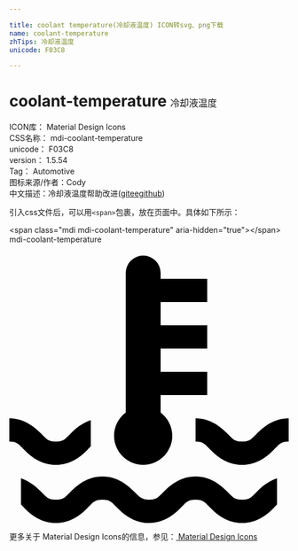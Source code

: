 ```yaml
---

title: coolant temperature(冷却液温度) ICON转svg、png下载
name: coolant-temperature
zhTips: 冷却液温度
unicode: F03C8

---
```


# coolant-temperature  <small style="font-size: 60%;font-weight: 100">冷却液温度</small>


<div class="detail-page">
<p>
<span>
ICON库：
<span class="badge-secondary badge">Material Design Icons</span> 
</span>
<br/>
<span>
CSS名称：
<span class="badge-secondary badge">mdi-coolant-temperature</span> 
</span>
<br/>
<span>
unicode：
<span class="badge-secondary badge">F03C8</span> 
</span>
<br/>
<span>
version：
<span class="badge-secondary badge">1.5.54</span> 
</span>
<br/>
<span>Tag：
<span class="badge-light badge">Automotive</span>
</span>
<br/>
<span>图标来源/作者：<span class="badge-light badge">Cody</span></span> 
<br/>
<span class="zh-detail">中文描述：<span class="badge-primary badge">冷却液温度</span><span class="help-link"><span>帮助改进</span>(<a href="https://gitee.com/liuwave/icon-helper/edit/master/json/material/coolant-temperature.json" target="_blank" rel="noopener noreferrer">gitee</a><a href="https://github.com/liuwave/icon-helper/edit/master/json/material/coolant-temperature.json" target="_blank" rel="noopener noreferrer">github</a></span>)</span><br/>
</p>
</div>
<div class="alert alert-dark">
  <i class="mdi mdi-coolant-temperature mdi-48px"></i>
  <i class="mdi mdi-coolant-temperature mdi-36px"></i>
  <i class="mdi mdi-coolant-temperature mdi-24px"></i>
  <i class="mdi mdi-coolant-temperature mdi-18px"></i>
</div>
<div>
  <p>引入css文件后，可以用<code>&lt;span&gt;</code>包裹，放在页面中。具体如下所示：    
  </p>
  <div class="alert alert-primary" style="font-size: 14px">
    &lt;span class="mdi mdi-coolant-temperature" aria-hidden="true"&gt;&lt;/span&gt;
    <copy-btn content='<span class="mdi mdi-coolant-temperature" aria-hidden="true"></span>'></copy-btn>
  </div>
  <div class="alert alert-secondary">
    <i class="mdi mdi-coolant-temperature"
    style="font-size: 24px"
    aria-hidden="true"></i> mdi-coolant-temperature
    <copy-btn content="mdi-coolant-temperature" btn-title="复制图标名称"></copy-btn>
  </div>
</div>
<div id="svg" class="svg-wrap">
<svg xmlns="http://www.w3.org/2000/svg" viewBox="0 0 24 24"><path d="M11.5,1A1.5,1.5 0 0,0 10,2.5V14.5C9.37,14.97 9,15.71 9,16.5A2.5,2.5 0 0,0 11.5,19A2.5,2.5 0 0,0 14,16.5C14,15.71 13.63,15 13,14.5V13H17V11H13V9H17V7H13V5H17V3H13V2.5A1.5,1.5 0 0,0 11.5,1M0,15V17C0.67,17 0.79,17.21 1.29,17.71C1.79,18.21 2.67,19 4,19C5.33,19 6.21,18.21 6.71,17.71C6.82,17.59 6.91,17.5 7,17.41V15.16C6.21,15.42 5.65,15.93 5.29,16.29C4.79,16.79 4.67,17 4,17C3.33,17 3.21,16.79 2.71,16.29C2.21,15.79 1.33,15 0,15M16,15V17C16.67,17 16.79,17.21 17.29,17.71C17.79,18.21 18.67,19 20,19C21.33,19 22.21,18.21 22.71,17.71C23.21,17.21 23.33,17 24,17V15C22.67,15 21.79,15.79 21.29,16.29C20.79,16.79 20.67,17 20,17C19.33,17 19.21,16.79 18.71,16.29C18.21,15.79 17.33,15 16,15M8,20C6.67,20 5.79,20.79 5.29,21.29C4.79,21.79 4.67,22 4,22C3.33,22 3.21,21.79 2.71,21.29C2.35,20.93 1.79,20.42 1,20.16V22.41C1.09,22.5 1.18,22.59 1.29,22.71C1.79,23.21 2.67,24 4,24C5.33,24 6.21,23.21 6.71,22.71C7.21,22.21 7.33,22 8,22C8.67,22 8.79,22.21 9.29,22.71C9.73,23.14 10.44,23.8 11.5,23.96C11.66,24 11.83,24 12,24C13.33,24 14.21,23.21 14.71,22.71C15.21,22.21 15.33,22 16,22C16.67,22 16.79,22.21 17.29,22.71C17.79,23.21 18.67,24 20,24C21.33,24 22.21,23.21 22.71,22.71C22.82,22.59 22.91,22.5 23,22.41V20.16C22.21,20.42 21.65,20.93 21.29,21.29C20.79,21.79 20.67,22 20,22C19.33,22 19.21,21.79 18.71,21.29C18.21,20.79 17.33,20 16,20C14.67,20 13.79,20.79 13.29,21.29C12.79,21.79 12.67,22 12,22C11.78,22 11.63,21.97 11.5,21.92C11.22,21.82 11.05,21.63 10.71,21.29C10.21,20.79 9.33,20 8,20Z" /></svg>
</div>
<detail full-name='mdi-coolant-temperature'></detail>
    
<div><p>更多关于 Material Design Icons的信息，参见：<a target="_blank" href="https://iconhelper.cn/material.html"> Material Design Icons</a>
</p></div>
